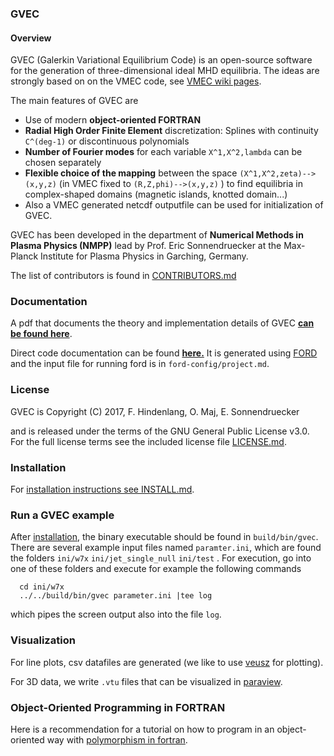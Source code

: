 ### GVEC 

#### Overview

GVEC (Galerkin Variational Equilibrium Code) is an open-source software for
the generation of three-dimensional ideal MHD equilibria.
The ideas are strongly based on on the VMEC code, 
see [VMEC wiki pages](https://princetonuniversity.github.io/STELLOPT/VMEC).

The main features of GVEC are

* Use of modern **object-oriented FORTRAN**
* **Radial High Order Finite Element** discretization: Splines with continuity `C^(deg-1)` or discontinuous polynomials
* **Number of Fourier modes** for each variable `X^1,X^2,lambda` can be chosen separately
* **Flexible choice of the mapping** between the space `(X^1,X^2,zeta)--> (x,y,z)` (in VMEC fixed to `(R,Z,phi)-->(x,y,z)` ) 
  to find equilibria in complex-shaped domains (magnetic islands, knotted domain...)
* Also a VMEC generated netcdf outputfile can be used for initialization of GVEC.

GVEC has been developed in the department of **Numerical Methods in Plasma Physics (NMPP)**
lead by Prof. Eric Sonnendruecker at the Max-Planck Institute for Plasma Physics 
in Garching, Germany.

The list of contributors is found in [CONTRIBUTORS.md](CONTRIBUTORS.md)

### Documentation

A pdf that documents the theory and implementation details of GVEC  **[ can be found here](https://gitlab.mpcdf.mpg.de/gvec-group/GVEC_doc/blob/master/GVEC_prototype/GVEC_prototype.pdf)**.

Direct code documentation can be found **[here.](http://gvec-group.pages.mpcdf.de/ford-gvec-doc)**
It is generated using [FORD](https://github.com/cmacmackin/ford) 
and the input file for running ford is in `ford-config/project.md`.

### License

GVEC is Copyright (C) 2017, F. Hindenlang, O. Maj, E. Sonnendruecker 

and is released under the terms of the GNU General Public License v3.0. 
For the full license terms see the included license file [LICENSE.md](LICENSE.md).

### Installation

For [installation instructions see INSTALL.md](INSTALL.md).


### Run a GVEC example

After [installation](INSTALL.md), the binary executable should be found in `build/bin/gvec`. 
There are several example input files named `paramter.ini`, which are found the folders `ini/w7x` `ini/jet_single_null` `ini/test` .
For execution, go into one of these folders and execute for example the following commands
``` 
  cd ini/w7x
  ../../build/bin/gvec parameter.ini |tee log
``` 
which pipes the screen output also into the file `log`.


### Visualization

For line plots, csv datafiles are generated (we like to use [veusz](https://veusz.github.io/) for plotting). 

For 3D data, we write `.vtu` files 
that can be visualized in [paraview](https://www.paraview.org).


### Object-Oriented Programming in FORTRAN

Here is a recommendation for a tutorial on how to program in an object-oriented way
with [polymorphism in fortran](https://gist.github.com/n-s-k/522f2669979ed6d0582b8e80cf6c95fd).

